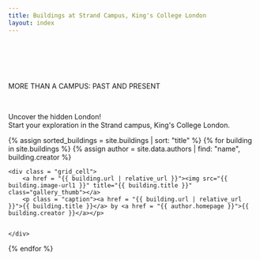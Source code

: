 ```yaml
---
title: Buildings at Strand Campus, King's College London
layout: index
---
```

 
 <br /> <br /> <br /> <br />
<div id= "introduction">
<!-- <p>This is a simple museum about the buildings of King's Strand Campus, the foundation campus at King's in the heart of London. Brief history stories, architecture style and current function about these building can be found here, a good site for anyone who is interested in King's and the Strand.</p><br>  ***Delete the text-->

<p>MORE THAN A CAMPUS: PAST AND PRESENT </p><br>
<p>Uncover the hidden London!<br>
Start your exploration in the Strand campus, King's College London. </p>
</div>



<div id = "gallery">
  {% assign sorted_buildings = site.buildings | sort: "title" %}
  {% for building in site.buildings %}
    {% assign author = site.data.authors | find: "name", building.creator %}

    <div class = "grid_cell">
        <a href = "{{ building.url | relative_url }}"><img src="{{ building.image-url1 }}" title="{{ building.title }}" class="gallery_thumb"></a>
        <p class = "caption"><a href = "{{ building.url | relative_url }}">{{ building.title }}</a> by <a href = "{{ author.homepage }}">{{ building.creator }}</a></p>
        
      
    </div>
  {% endfor %}
</div>
